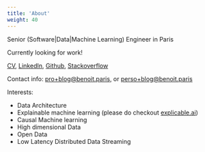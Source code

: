 ```yaml
---
title: 'About'
weight: 40
---
```


Senior (Software|Data|Machine Learning) Engineer in Paris

Currently looking for work!

[CV](/CV_Benoit_Paris_EN.pdf), [LinkedIn](https://www.linkedin.com/in/benoitparis/), [Github](https://github.com/benoitparis), [Stackoverflow](https://stackoverflow.com/users/254934/benoitparis)

Contact info: pro+blog@benoit.paris, or perso+blog@benoit.paris

Interests:

* Data Architecture
* Explainable machine learning (please do checkout [explicable.ai](http://explicable.ai))
* Causal Machine learning
* High dimensional Data
* Open Data
* Low Latency Distributed Data Streaming

